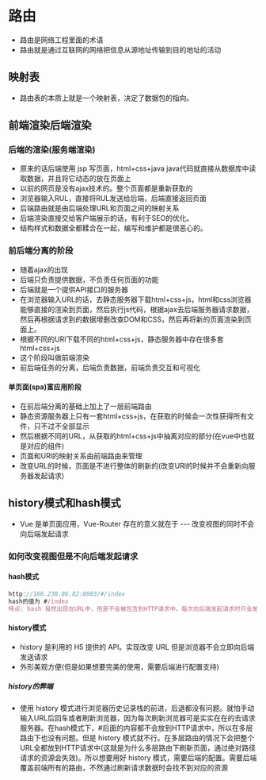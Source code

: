 <!--
 * @Author: x09898 coder_xujie@163.com
 * @Date: 2022-05-09 20:54:40
 * @LastEditors: xujie 1607526161@qq.com
 * @FilePath: \HTML-CSS-Javascript-\Vue框架\Vue router\路由的基础.md
 * @Description: 
-->
# 路由

* 路由是网络工程里面的术语
* 路由就是通过互联网的网络把信息从源地址传输到目的地址的活动

## 映射表

* 路由表的本质上就是一个映射表，决定了数据包的指向。

## 前端渲染后端渲染

### 后端的渲染(服务端渲染)

* 原来的话后端使用 jsp 写页面，html+css+java java代码就直接从数据库中读取数据，并且将它动态的放在页面上
* 以前的网页是没有ajax技术的。整个页面都是重新获取的
* 浏览器输入RUL，直接将RUL发送给后端，后端直接返回页面
* 后端路由就是由后端处理URL和页面之间的映射关系
* 后端渲染直接交给客户端展示的话，有利于SEO的优化。
* 结构样式和数据全都糅合在一起，编写和维护都是很恶心的。

### 前后端分离的阶段

* 随着ajax的出现
* 后端只负责提供数据，不负责任何页面的功能
* 后端就是一个提供API接口的服务器
* 在浏览器输入URL的话，去静态服务器下载html+css+js，html和css浏览器能够直接的渲染到页面，然后执行js代码，根据ajax去后端服务器请求数据，然后再根据请求到的数据增删改查DOM和CSS，然后再将新的页面渲染到页面上。
* 根据不同的URl下载不同的html+css+js，静态服务器中存在很多套html+css+js
* 这个阶段叫做前端渲染
* 前后端任务的分离，后端负责数据，前端负责交互和可视化

#### 单页面(spa)富应用阶段

* 在前后端分离的基础上加上了一层前端路由
* 静态资源服务器上只有一套html+css+js，在获取的时候会一次性获得所有文件，只不过不全部显示
* 然后根据不同的URL，从获取的html+css+js中抽离对应的部分(在vue中也就是对应的组件)
* 页面和URl的映射关系由前端路由来管理
* 改变URL的时候，页面是不进行整体的刷新的(改变URl的时候并不会重新向服务器发起请求)

## history模式和hash模式

* Vue 是单页面应用，Vue-Router 存在的意义就在于 --- 改变视图的同时不会向后端发起请求

### 如何改变视图但是不向后端发起请求

#### hash模式

```js
http://160.238.86.82:8003/#/index
hash的值为 #/index
特点: hash 虽然出现在URL中，但是不会被包含到HTTP请求中。每次向后端发起请求时只会发送 http://160.238.86.82:8003 这部分
```

#### history模式

* history 是利用的 H5 提供的 API。实现改变 URL 但是浏览器不会立即向后端发送请求
* 外形美观方便(但是如果想要完美的使用，需要后端进行配置支持)

##### history的弊端

* 使用 history 模式进行浏览器历史记录栈的前进，后退都没有问题。就怕手动输入URL后回车或者刷新浏览器，因为每次刷新浏览器可是实实在在的去请求服务器。在hash模式下，#后面的内容都不会放到HTTP请求中，所以在多层路由下也没有问题。但是 history 模式就不行。在多层路由的情况下会把整个URL全都放到HTTP请求中(这就是为什么多层路由下刷新页面，通过绝对路径请求的资源会失效)。所以想要用好 history 模式，需要后端的配置。需要后端覆盖前端所有的路由，不然通过刷新请求数据时会找不到对应的资源